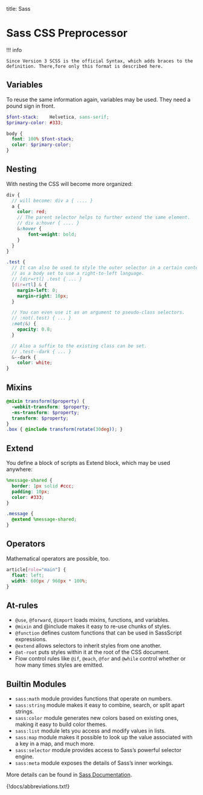 title: Sass

# Sass CSS Preprocessor

!!! info

    Since Version 3 SCSS is the official Syntax, which adds braces to the definition. There,fore only this format is described here.

## Variables

To reuse the same information again, variables may be used. They need a pound sign in front.

```scss
$font-stack:    Helvetica, sans-serif;
$primary-color: #333;

body {
  font: 100% $font-stack;
  color: $primary-color;
}
```

## Nesting

With nesting the CSS will become more organized:

```scss
div {
  // will become: div a { .... }
  a {
    color: red;
    // The parent selector helps to further extend the same element.
    // div a:hover { .... }
    &:hover {
        font-weight: bold;
    }
  }
}

.test {
  // It can also be used to style the outer selector in a certain context, such
  // as a body set to use a right-to-left language.
  // [dir=rtl] .test { ... }
  [dir=rtl] & {
    margin-left: 0;
    margin-right: 10px;
  }

  // You can even use it as an argument to pseudo-class selectors.
  // :not(.test) { ... }
  :not(&) {
    opacity: 0.8;
  }

  // Also a suffix to the existing class can be set.
  // .test--dark { ... }
  &--dark {
    color: white;
}
```

## Mixins

```scss
@mixin transform($property) {
  -webkit-transform: $property;
  -ms-transform: $property;
  transform: $property;
}
.box { @include transform(rotate(30deg)); }
```

## Extend

You define a block of scripts as Extend block, which may be used anywhere:

```scss
%message-shared {
  border: 1px solid #ccc;
  padding: 10px;
  color: #333;
}

.message {
  @extend %message-shared;
}
```

## Operators

Mathematical operators are possible, too.

```scss
article[role="main"] {
  float: left;
  width: 600px / 960px * 100%;
}
```

## At-rules

- `@use`, `@forward`, `@import` loads mixins, functions, and variables.
- `@mixin` and @include makes it easy to re-use chunks of styles.
- `@function` defines custom functions that can be used in SassScript expressions.
- `@extend` allows selectors to inherit styles from one another.
- `@at-root` puts styles within it at the root of the CSS document.
- Flow control rules like `@if`, `@each`, `@for` and `@while` control whether or how many times styles are emitted.

## Builtin Modules

- `sass:math` module provides functions that operate on numbers.
- `sass:string` module makes it easy to combine, search, or split apart strings.
- `sass:color` module generates new colors based on existing ones, making it easy to build color themes.
- `sass:list` module lets you access and modify values in lists.
- `sass:map` module makes it possible to look up the value associated with a key in a map, and much more.
- `sass:selector` module provides access to Sass’s powerful selector engine.
- `sass:meta` module exposes the details of Sass’s inner workings.

More details can be found in [Sass Documentation](https://sass-lang.com/documentation).

{!docs/abbreviations.txt!}
